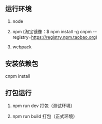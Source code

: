## 运行环境

1. node

2. npm (淘宝镜像：$ npm install -g cnpm --registry=https://registry.npm.taobao.org)

3. webpack


## 安装依赖包

cnpm install 



## 打包运行

1. npm run dev  打包（测试环境）

2. npm run build  打包（正式环境）
